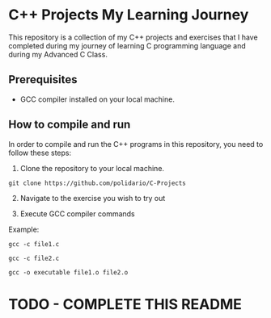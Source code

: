
# C++ Projects My Learning Journey

  

This repository is a collection of my C++ projects and exercises that I have completed during my journey of learning C programming language and during my Advanced C Class.

  

## Prerequisites

  

- GCC compiler installed on your local machine.

  

## How to compile and run

  

In order to compile and run the C++ programs in this repository, you need to follow these steps:

  

1. Clone the repository to your local machine.

`git clone https://github.com/polidario/C-Projects`

2. Navigate to the exercise you wish to try out

3. Execute GCC compiler commands

Example:

`gcc -c file1.c`

`gcc -c file2.c`

`gcc -o executable file1.o file2.o`




# TODO - COMPLETE THIS README